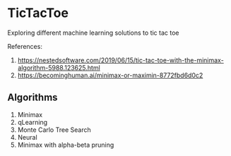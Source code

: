 # TicTacToe
Exploring different machine learning solutions to tic tac toe

References:
1. https://nestedsoftware.com/2019/06/15/tic-tac-toe-with-the-minimax-algorithm-5988.123625.html
2. https://becominghuman.ai/minimax-or-maximin-8772fbd6d0c2

## Algorithms

1. Minimax
2. qLearning
3. Monte Carlo Tree Search
4. Neural
5. Minimax with alpha-beta pruning
